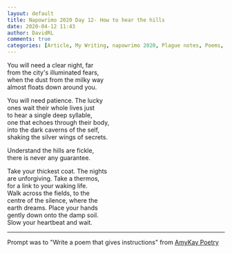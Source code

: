 ```yaml
---  
layout: default  
title: Napowrimo 2020 Day 12- How to hear the hills  
date: 2020-04-12 11:43  
author: DavidRL  
comments: true  
categories: [Article, My Writing, napowrimo 2020, Plague notes, Poems, Poetry]  
---  
```

You will need a clear night, far  
from the city's illuminated fears,  
when the dust from the milky way  
almost floats down around you.  
  
You will need patience. The lucky  
ones wait their whole lives just  
to hear a single deep syllable,  
one that echoes through their body,  
into the dark caverns of the self,  
shaking the silver wings of secrets.  
  
Understand the hills are fickle,  
there is never any guarantee.  
  
Take your thickest coat. The nights  
are unforgiving. Take a thermos,  
for a link to your waking life.  
Walk across the fields, to the  
centre of the silence, where the  
earth dreams. Place your hands  
gently down onto the damp soil.  
Slow your heartbeat and wait.  
  
***  
  
Prompt was to "Write a poem that gives instructions" from <a href="https://www.instagram.com/amykaypoetry/">AmyKay Poetry</a>  
  